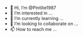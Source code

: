 - 👋 Hi, I’m @Pintilie1987
- 👀 I’m interested in ...
- 🌱 I’m currently learning ...
- 💞️ I’m looking to collaborate on ...
- 📫 How to reach me ...

<!---
Pintilie1987/Pintilie1987 is a ✨ special ✨ repository because its `README.md` (this file) appears on your GitHub profile.
You can click the Preview link to take a look at your changes.
---
